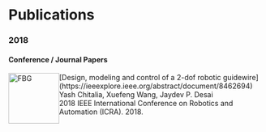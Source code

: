 # Publications

### 2018
#### Conference / Journal Papers


<img style="float: left;" src="photos/FBG.gif" alt="FBG" width="100" height="100">
[Design, modeling and control of a 2-dof robotic guidewire](https://ieeexplore.ieee.org/abstract/document/8462694)<br />
Yash Chitalia, Xuefeng Wang, Jaydev P. Desai<br />
2018 IEEE International Conference on Robotics and Automation (ICRA). 2018.
